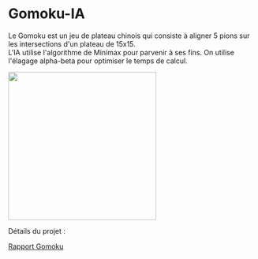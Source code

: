 # Gomoku-IA

Le Gomoku est un jeu de plateau chinois qui consiste à aligner 5 pions sur les intersections d'un plateau de 15x15.                                        
L'IA utilise l'algorithme de Minimax pour parvenir à ses fins. On utilise l'élagage alpha-beta pour optimiser le temps de calcul.

<img src="https://user-images.githubusercontent.com/13381610/175765496-1a09c9b0-8cc9-45fc-9cae-b8483d74af98.png" name="image-name" height="300" width="300">

Détails du projet :

[Rapport Gomoku](https://github.com/Clement549/Gomoku-IA/files/8984218/Rapport.Gomoku.-.Clement.ROURE.pdf)
